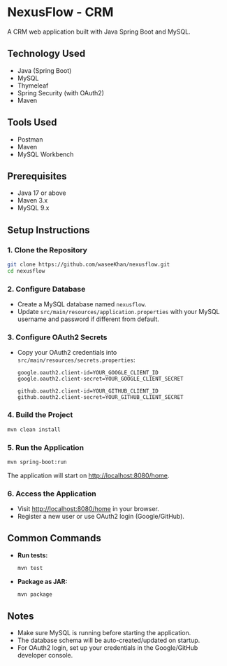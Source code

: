 # NexusFlow - CRM

A CRM web application built with Java Spring Boot and MySQL.

## Technology Used

- Java (Spring Boot)
- MySQL
- Thymeleaf
- Spring Security (with OAuth2)
- Maven

## Tools Used

- Postman
- Maven
- MySQL Workbench 

## Prerequisites

- Java 17 or above
- Maven 3.x
- MySQL 9.x

## Setup Instructions

### 1. Clone the Repository

```sh
git clone https://github.com/waseeKhan/nexusflow.git
cd nexusflow
```

### 2. Configure Database

- Create a MySQL database named `nexusflow`.
- Update `src/main/resources/application.properties` with your MySQL username and password if different from default.

### 3. Configure OAuth2 Secrets

- Copy your OAuth2 credentials into `src/main/resources/secrets.properties`:

  ```
  google.oauth2.client-id=YOUR_GOOGLE_CLIENT_ID
  google.oauth2.client-secret=YOUR_GOOGLE_CLIENT_SECRET

  github.oauth2.client-id=YOUR_GITHUB_CLIENT_ID
  github.oauth2.client-secret=YOUR_GITHUB_CLIENT_SECRET
  ```

### 4. Build the Project

```sh
mvn clean install
```

### 5. Run the Application

```sh
mvn spring-boot:run
```

The application will start on [http://localhost:8080/home](http://localhost:8080/home).

### 6. Access the Application

- Visit [http://localhost:8080/home](http://localhost:8080/home) in your browser.
- Register a new user or use OAuth2 login (Google/GitHub).

## Common Commands

- **Run tests:**  
  ```sh
  mvn test
  ```
- **Package as JAR:**  
  ```sh
  mvn package
  ```

## Notes

- Make sure MySQL is running before starting the application.
- The database schema will be auto-created/updated on startup.
- For OAuth2 login, set up your credentials in the Google/GitHub developer console.